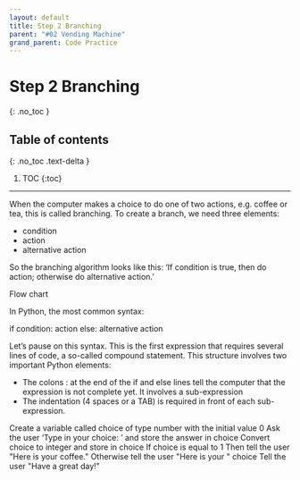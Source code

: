```yaml
---
layout: default
title: Step 2 Branching
parent: "#02 Vending Machine"
grand_parent: Code Practice
---
```


# Step 2 Branching
{: .no_toc }

## Table of contents
{: .no_toc .text-delta }

1. TOC
{:toc}

---

When the computer makes a choice to do one of two actions, e.g. coffee or tea, this is called branching. To create a branch, we need three elements:
* condition
* action
* alternative action

So the branching algorithm looks like this:
‘If condition is true, then do action; otherwise do alternative action.’

Flow chart

In Python, the most common syntax:

if condition:
    action
else:
    alternative action

Let’s pause on this syntax. This is the first expression that requires several lines of code, a so-called compound statement. This structure involves two important Python elements:

* The colons : at the end of the if and else lines tell the computer that the expression is not complete yet. It involves a sub-expression
* The indentation (4 spaces or a TAB) is required in front of each sub-expression.


Create a variable called choice of type number with the initial value 0
Ask the user ‘Type in your choice: ’ and store the answer in choice
Convert choice to integer and store in choice
If choice is equal to 1
Then tell the user "Here is your coffee."
Otherwise tell the user "Here is your " choice
Tell the user "Have a great day!"